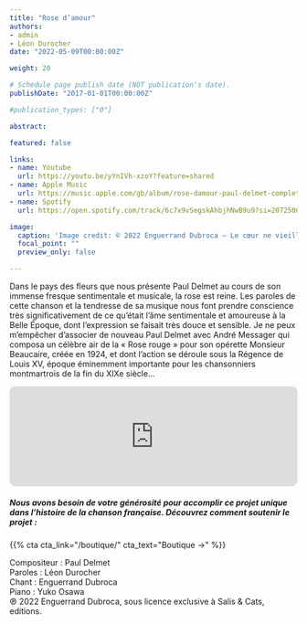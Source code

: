 ```yaml
---
title: "Rose d’amour"
authors:
- admin
- Léon Durocher
date: "2022-05-09T00:00:00Z"

weight: 20

# Schedule page publish date (NOT publication's date).
publishDate: "2017-01-01T00:00:00Z"

#publication_types: ["0"]

abstract: 

featured: false

links:
- name: Youtube
  url: https://youtu.be/yYnIVh-xzoY?feature=shared
- name: Apple Music
  url: https://music.apple.com/gb/album/rose-damour-paul-delmet-complete-songs/1622399706?i=1622399708
- name: Spotify
  url: https://open.spotify.com/track/6c7x9vSegskAhbjhNwB9u9?si=2072500250c942f6

image:
  caption: 'Image credit: © 2022 Enguerrand Dubroca – Le cœur ne vieillit pas quand on n’oublie pas, éditions Bergeret / Collection Lequy http://fantaisiesbergeret.free.fr'
  focal_point: ""
  preview_only: false

---
```


Dans le pays des fleurs que nous présente Paul Delmet au cours de son immense fresque sentimentale et musicale, la rose est reine. Les paroles de cette chanson et la tendresse de sa musique nous font prendre conscience très significativement de ce qu’était l’âme sentimentale et amoureuse à la Belle Époque, dont l’expression se faisait très douce et sensible. Je ne peux m’empêcher d’associer de nouveau Paul Delmet avec André Messager qui composa un célèbre air de la « Rose rouge » pour son opérette Monsieur Beaucaire, créée en 1924, et dont l’action se déroule sous la Régence de Louis XV, époque éminemment importante pour les chansonniers montmartrois de la fin du XIXe siècle…


<iframe allow="autoplay *; encrypted-media *; fullscreen *; clipboard-write" frameborder="0" height="175" style="width:100%;max-width:720px;overflow:hidden;border-radius:10px;" sandbox="allow-forms allow-popups allow-same-origin allow-scripts allow-storage-access-by-user-activation allow-top-navigation-by-user-activation" src="https://embed.music.apple.com/gb/album/rose-damour-paul-delmet-complete-songs/1622399706?i=1622399708"></iframe>

##### Nous avons besoin de votre générosité pour accomplir ce projet unique dans l’histoire de la chanson française. Découvrez comment soutenir le projet :
{{% cta cta_link="/boutique/" cta_text="Boutique →" %}}

<p>Compositeur : Paul Delmet <br>
Paroles : Léon Durocher<br>
Chant : Enguerrand Dubroca<br>
Piano : Yuko Osawa<br>
℗ 2022 Enguerrand Dubroca, sous licence exclusive à Salis & Cats, editions.</p>


